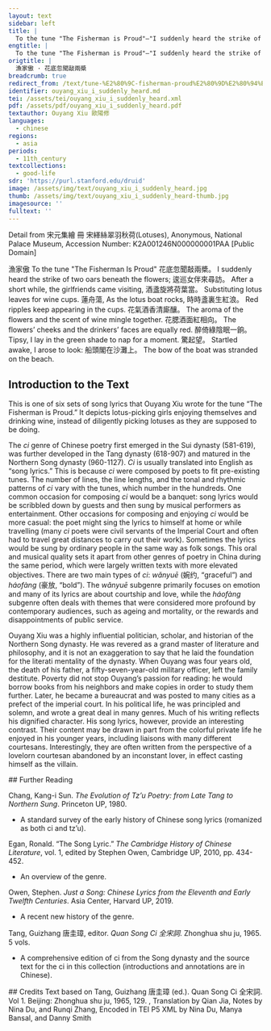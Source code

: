 ```yaml
---
layout: text
sidebar: left
title: |
  To the tune "The Fisherman is Proud"—"I suddenly heard the strike of two oars | 漁家傲 · 花底忽聞敲兩槳
engtitle: |
  To the tune "The Fisherman is Proud"—"I suddenly heard the strike of two oars
origtitle: |
  漁家傲 · 花底忽聞敲兩槳
breadcrumb: true
redirect_from: /text/tune-%E2%80%9C-fisherman-proud%E2%80%9D%E2%80%94%E2%80%9Ci-suddenly-heard-strike-two-oars%E2%80%9D
identifier: ouyang_xiu_i_suddenly_heard.md
tei: /assets/tei/ouyang_xiu_i_suddenly_heard.xml
pdf: /assets/pdf/ouyang_xiu_i_suddenly_heard.pdf
textauthor: Ouyang Xiu 歐陽修
languages:
  - chinese
regions:
  - asia
periods:
  - 11th_century
textcollections:
  - good-life
sdr: 'https://purl.stanford.edu/druid'
image: /assets/img/text/ouyang_xiu_i_suddenly_heard.jpg
thumb: /assets/img/text/ouyang_xiu_i_suddenly_heard-thumb.jpg
imagesource: ''
fulltext: ''
---
```

 Detail from 宋元集繪 冊 宋緙絲翠羽秋荷(Lotuses), Anonymous,  National Palace Museum, Accession Number: K2A001246N000000001PAA [Public Domain]

 漁家傲 To the tune "The Fisherman Is Proud" 花底忽聞敲兩槳。 I suddenly heard the strike of two oars beneath the flowers; 逡巡女伴來尋訪。 After a short while, the girlfriends came visiting, 酒盞旋將荷葉當。 Substituting lotus leaves for wine cups. 蓮舟蕩, As the lotus boat rocks, 時時盞裏生紅浪。 Red ripples keep appearing in the cups. 花氣酒香清廝釀。 The aroma of the flowers and the scent of wine mingle together. 花腮酒面紅相向。 The flowers’ cheeks and the drinkers’ faces are equally red. 醉倚綠陰眠一餉。 Tipsy, I lay in the green shade to nap for a moment. 驚起望。  Startled awake, I arose to look: 船頭閣在沙灘上。 The bow of the boat was stranded on the beach. 
 
## Introduction to the Text 
<p>This is one of six sets of song lyrics that Ouyang Xiu wrote for the tune “The Fisherman is Proud.” It depicts lotus-picking girls enjoying themselves and drinking wine, instead of diligently picking lotuses as they are supposed to be doing.</p> <p dir="ltr">The <em>ci</em> genre of Chinese poetry first emerged in the Sui dynasty (581-619), was further developed in the Tang dynasty (618-907) and matured in the Northern Song dynasty (960-1127). <em>Ci</em> is usually translated into English as “song lyrics.” This is because <em>ci</em> were composed by poets to fit pre-existing tunes. The number of lines, the line lengths, and the tonal and rhythmic patterns of <em>ci</em> vary with the tunes, which number in the hundreds. One common occasion for composing <em>ci</em> would be a banquet: song lyrics would be scribbled down by guests and then sung by musical performers as entertainment. Other occasions for composing and enjoying <em>ci</em> would be more casual: the poet might sing the lyrics to himself at home or while travelling (many <em>ci</em> poets were civil servants of the Imperial Court and often had to travel great distances to carry out their work). Sometimes the lyrics would be sung by ordinary people in the same way as folk songs. This oral and musical quality sets it apart from other genres of poetry in China during the same period, which were largely written texts with more elevated objectives. There are two main types of <em>ci</em>: <em>wǎnyuē</em> (婉约, “graceful”) and <em>háofàng</em> (豪放, “bold”). The <em>wǎnyuē</em> subgenre primarily focuses on emotion and many of its lyrics are about courtship and love, while the<em> háofàng</em> subgenre often deals with themes that were considered more profound by contemporary audiences, such as ageing and mortality, or the rewards and disappointments of public service.</p> <p dir="ltr">Ouyang Xiu was a highly influential politician, scholar, and historian of the Northern Song dynasty. He was revered as a grand master of literature and philosophy, and it is not an exaggeration to say that he laid the foundation for the literati mentality of the dynasty. When Ouyang was four years old, the death of his father, a fifty-seven-year-old military officer, left the family destitute. Poverty did not stop Ouyang’s passion for reading: he would borrow books from his neighbors and make copies in order to study them further. Later, he became a bureaucrat and was posted to many cities as a prefect of the imperial court. In his political life, he was principled and solemn, and wrote a great deal in many genres. Much of his writing reflects his dignified character. His song lyrics, however, provide an interesting contrast. Their content may be drawn in part from the colorful private life he enjoyed in his younger years, including liaisons with many different courtesans. Interestingly, they are often written from the perspective of a lovelorn courtesan abandoned by an inconstant lover, in effect casting himself as the villain.</p>
## Further Reading 
<p>Chang, Kang-i Sun. <em>The Evolution of Tz’u Poetry: from Late Tang to Northern Sung</em>. Princeton UP, 1980.</p> <ul> <li>A standard survey of the early history of Chinese song lyrics (romanized as both ci and tz’u).</li> </ul> <p>Egan, Ronald. “The Song Lyric.” <em>The Cambridge History of Chinese Literature</em>, vol. 1, edited by Stephen Owen, Cambridge UP, 2010, pp. 434-452.</p> <ul> <li>An overview of the genre.</li> </ul> <p>Owen, Stephen. <em>Just a Song: Chinese Lyrics from the Eleventh and Early Twelfth Centuries</em>. Asia Center, Harvard UP, 2019.</p> <ul> <li>A recent new history of the genre.</li> </ul> <p>Tang, Guizhang 唐圭璋, editor. <em>Quan Song Ci 全宋詞</em>. Zhonghua shu ju, 1965. 5 vols.</p> <ul> <li>A comprehensive edition of ci from the Song dynasty and the source text for the ci in this collection (introductions and annotations are in Chinese).</li> </ul>
## Credits
Text based on Tang, Guizhang 唐圭璋 (ed.). Quan Song Ci 全宋詞. Vol 1. Beijing: Zhonghua shu ju, 1965, 129.      , Translation by Qian Jia, Notes by Nina Du,  and Runqi Zhang, Encoded in TEI P5 XML by Nina Du, Manya Bansal,  and Danny Smith
